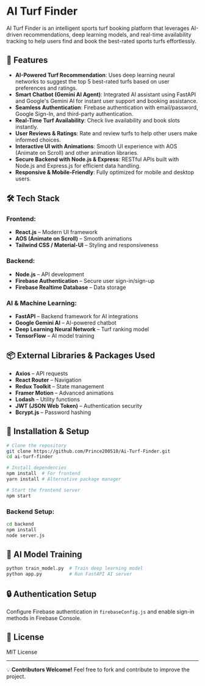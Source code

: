 # AI Turf Finder

AI Turf Finder is an intelligent sports turf booking platform that leverages AI-driven recommendations, deep learning models, and real-time availability tracking to help users find and book the best-rated sports turfs effortlessly.

## 🚀 Features
- **AI-Powered Turf Recommendation**: Uses deep learning neural networks to suggest the top 5 best-rated turfs based on user preferences and ratings.
- **Smart Chatbot (Gemini AI Agent)**: Integrated AI assistant using FastAPI and Google's Gemini AI for instant user support and booking assistance.
- **Seamless Authentication**: Firebase authentication with email/password, Google Sign-In, and third-party authentication.
- **Real-Time Turf Availability**: Check live availability and book slots instantly.
- **User Reviews & Ratings**: Rate and review turfs to help other users make informed choices.
- **Interactive UI with Animations**: Smooth UI experience with AOS (Animate on Scroll) and other animation libraries.
- **Secure Backend with Node.js & Express**: RESTful APIs built with Node.js and Express.js for efficient data handling.
- **Responsive & Mobile-Friendly**: Fully optimized for mobile and desktop users.

## 🛠 Tech Stack
### Frontend:
- **React.js** – Modern UI framework
- **AOS (Animate on Scroll)** – Smooth animations
- **Tailwind CSS / Material-UI** – Styling and responsiveness

### Backend:
- **Node.js** – API development
- **Firebase Authentication** – Secure user sign-in/sign-up
- **Firebase Realtime Database** – Data storage

### AI & Machine Learning:
- **FastAPI** – Backend framework for AI integrations
- **Google Gemini AI** – AI-powered chatbot
- **Deep Learning Neural Network** – Turf ranking model
- **TensorFlow** – AI model training

## 📦 External Libraries & Packages Used
- **Axios** – API requests
- **React Router** – Navigation
- **Redux Toolkit** – State management
- **Framer Motion** – Advanced animations
- **Lodash** – Utility functions
- **JWT (JSON Web Token)** – Authentication security
- **Bcrypt.js** – Password hashing

## 📌 Installation & Setup
```sh
# Clone the repository
git clone https://github.com/Prince200510/Ai-Turf-Finder.git
cd ai-turf-finder

# Install dependencies
npm install  # For frontend
yarn install # Alternative package manager

# Start the frontend server
npm start
```

### Backend Setup:
```sh
cd backend
npm install
node server.js
```

## 🚀 AI Model Training
```sh
python train_model.py  # Train deep learning model
python app.py          # Run FastAPI AI server
```

## 🔒 Authentication Setup
Configure Firebase authentication in `firebaseConfig.js` and enable sign-in methods in Firebase Console.

## 📜 License
MIT License

---
💡 **Contributors Welcome!** Feel free to fork and contribute to improve the project.
